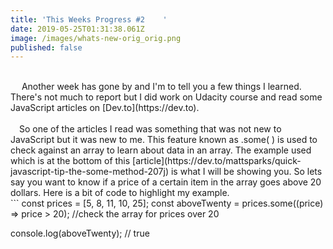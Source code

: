 ```yaml
---
title: 'This Weeks Progress #2    '
date: 2019-05-25T01:31:38.061Z
image: /images/whats-new-orig_orig.png
published: false
---
```

<br>
&emsp; Another week has gone by and I'm to tell you a few things I learned.      
There's not much to report but I did work on Udacity course and read some JavaScript articles on [Dev.to](https://dev.to).<br><br>
&emsp;So one of the articles I read was something that was not new to JavaScript but it was new to me. This feature known as .some( ) is used to check against an array to learn about data in an array. The example used which is at the bottom of this [article](https://dev.to/mattsparks/quick-javascript-tip-the-some-method-207j) is what I will be showing you. So lets say you want to know if a price of a certain item in the array goes above 20 dollars. Here is a bit of code to highlight my example. <br>
```
const prices = [5, 8, 11, 10, 25];
const aboveTwenty = prices.some((price) => price > 20); //check the 
array for prices over 20

console.log(aboveTwenty); // true 
```
